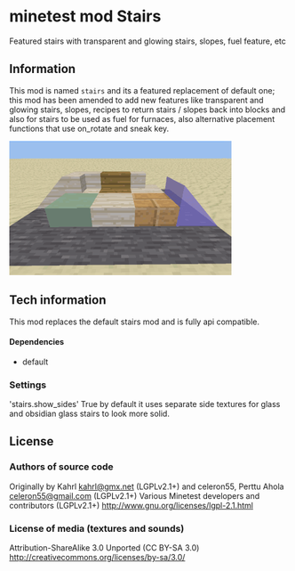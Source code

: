 minetest mod Stairs
=========================

Featured stairs with transparent and glowing stairs, slopes, fuel feature, etc

Information
-----------

This mod is named `stairs` and its a featured replacement of default one;
this mod has been amended to add new features like transparent and glowing
stairs, slopes, recipes to return stairs / slopes back into blocks and also for
stairs to be used as fuel for furnaces, also alternative placement functions
that use on_rotate and sneak key.

![screenshot.png](screenshot.png)

Tech information
----------------

This mod replaces the default stairs mod and is fully api compatible.

#### Dependencies

* default

### Settings

'stairs.show_sides' True by default it uses separate side textures for
                    glass and obsidian glass stairs to look more solid.

License
-------

### Authors of source code

Originally by Kahrl <kahrl@gmx.net> (LGPLv2.1+) and
celeron55, Perttu Ahola <celeron55@gmail.com> (LGPLv2.1+)
Various Minetest developers and contributors (LGPLv2.1+)
http://www.gnu.org/licenses/lgpl-2.1.html

### License of media (textures and sounds)

Attribution-ShareAlike 3.0 Unported (CC BY-SA 3.0)
http://creativecommons.org/licenses/by-sa/3.0/

